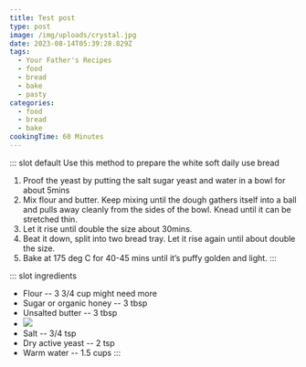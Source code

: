 ```yaml
---
title: Test post
type: post
image: /img/uploads/crystal.jpg
date: 2023-08-14T05:39:28.829Z
tags:
  - Your Father's Recipes
  - food
  - bread
  - bake
  - pasty
categories:
  - food
  - bread
  - bake
cookingTime: 60 Minutes
---
```

::: slot default
Use this method to prepare the white soft daily use bread  

<!-- more -->

1. Proof the yeast by putting the salt sugar yeast and water in a bowl for about 5mins 
2. Mix flour and butter. Keep mixing until the dough gathers itself into a ball and pulls away cleanly from the sides of the bowl. Knead until it can be stretched thin. 
3. Let it rise until double the size about 30mins.
4. Beat it down, split into two bread tray. Let it rise again until about double the size. 
5. Bake at 175 deg C for 40-45 mins until it’s puffy golden and light. 
   :::

::: slot ingredients

* Flour -- 3 3/4 cup might need more 
* Sugar or organic honey -- 3 tbsp
* Unsalted butter -- 3 tbsp
* ![](/img/uploads/7798dc18-b803-40a0-8be5-ab1322240251.jpeg)
* Salt -- 3/4 tsp
* Dry active yeast -- 2 tsp
* Warm water -- 1.5 cups
  :::